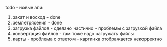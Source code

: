 todo - новые апи:
1. закат и восход - done
2. землетрясения - done
3. загрузка файлов - сделано частично - проблемы с загрузкой файла
4. конвертация файлов - там тоже надо загружать файлы
5. карты - проблема с ответом - картинка отображается некорректно